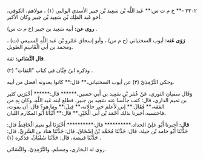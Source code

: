 ٣٣٠٢ -** خ م ت س:** عَبد اللَّه بْن سَعِيد بْن جبير الأسدي الوالبي (١) ، مولاهم، الكوفي، أخو عَبد المَلِك بْن سَعِيد بْن جبير وكان الأكبر.

**روى عن:** أبيه سَعِيد بن جبير (خ م ت س) .

**رَوَى عَنه:** أيوب السختياني (خ م س) ، وأبو إسحاق عَمْرو بْن عَبد اللَّهِ السبيعي (ت) ، ومحمد بن أَبي الْقَاسِمِ الطويل.

**قال النَّسَائي:** ثقة.

وذكره ابنُ حِبَّان في كتاب "الثقات" (٢) .

وحكي التِّرْمِذِيّ (٣) عن أيوب السختياني،** قال:** كانوا يعدونه أفضل من أبيه.

وَقَال سفيان الثوري، عَنْ عُمَر بْنِ سَعِيد بن أَبي حسين،****** قال:****** أَخْبَرَنِي كثير بن تميم الداري، قال: كنت جالسا عند سَعِيد بن جبير، فطلع ابنه عَبد اللَّهِ، وكان بِهِ من الفقه،** فَقَالَ:** إني لأعلم خير حالاته،** قِيلَ:** وما هو؟ قال: أن يموت، فاحتسبه.أخبرنا بذلك أَحْمَد بْن أَبي الْخَيْرِ،** قال:** أَنْبَأَنَا أَبُو المكارم اللبان،

**قال:** أخبرنا أَبُو عَلِيّ الحداد،********** قال:********** أَخْبَرَنَا أبو نعيم الْحَافِظُ قال: حَدَّثَنَا أَبُو حامد بْن جبلة، قال: حَدَّثَنَا مُحَمَّد بْنُ إِسْحَاقَ، قال: حَدَّثَنَا هناد بن السَّرِيِّ، قال: حَدَّثَنَا قبيصة، قال: حَدَّثَنَا سُفْيَانُ، فذكره (١) .

روى له البخاري، ومسلم، والتِّرْمِذِيّ، والنَّسَائي.
